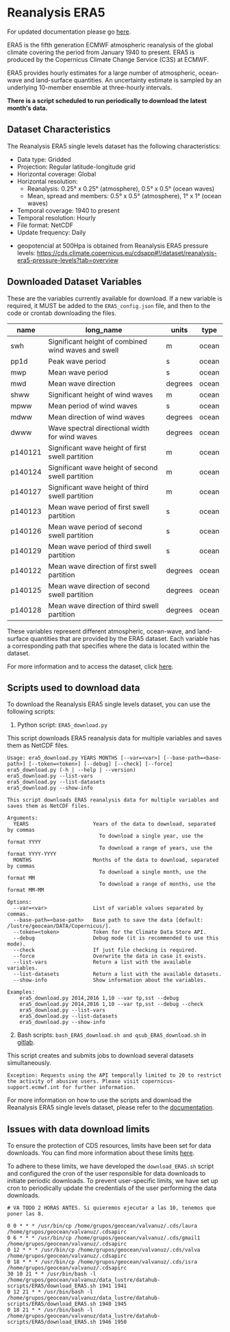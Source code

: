 # Reanalysis ERA5

For updated documentation please go [here](https://confluence.ecmwf.int/display/CKB/ERA5%3A+data+documentation).

ERA5 is the fifth generation ECMWF atmospheric reanalysis of the global climate covering the period from January 1940 to present. ERA5 is produced by the Copernicus Climate Change Service (C3S) at ECMWF.

ERA5 provides hourly estimates for a large number of atmospheric, ocean-wave and land-surface quantities. An uncertainty estimate is sampled by an underlying 10-member ensemble at three-hourly intervals.

**There is a script scheduled to run periodically to download the latest month's data.**

## Dataset Characteristics

The Reanalysis ERA5 single levels dataset has the following characteristics:

- Data type: Gridded
- Projection: Regular latitude-longitude grid
- Horizontal coverage: Global
- Horizontal resolution:
  - Reanalysis: 0.25° x 0.25° (atmosphere), 0.5° x 0.5° (ocean waves)
  - Mean, spread and members: 0.5° x 0.5° (atmosphere), 1° x 1° (ocean waves)
- Temporal coverage: 1940 to present
- Temporal resolution: Hourly
- File format: NetCDF
- Update frequency: Daily

* geopotencial at 500Hpa is obtained from Reanalysis ERA5 pressure levels: https://cds.climate.copernicus.eu/cdsapp#!/dataset/reanalysis-era5-pressure-levels?tab=overview

## Downloaded Dataset Variables

These are the variables currently available for download. If a new variable is required, it MUST be added to the `ERA5_config.json` file, and then to the code or crontab downloading the files.

| name    | long_name                                           | units   | type  |
| ------- | --------------------------------------------------- | ------- | ----- |
| swh     | Significant height of combined wind waves and swell | m       | ocean |
| pp1d    | Peak wave period                                    | s       | ocean |
| mwp     | Mean wave period                                    | s       | ocean |
| mwd     | Mean wave direction                                 | degrees | ocean |
| shww    | Significant height of wind waves                    | m       | ocean |
| mpww    | Mean period of wind waves                           | s       | ocean |
| mdww    | Mean direction of wind waves                        | degrees | ocean |
| dwww    | Wave spectral directional width for wind waves      | degrees | ocean |
| p140121 | Significant wave height of first swell partition    | m       | ocean |
| p140124 | Significant wave height of second swell partition   | m       | ocean |
| p140127 | Significant wave height of third swell partition    | m       | ocean |
| p140123 | Mean wave period of first swell partition           | s       | ocean |
| p140126 | Mean wave period of second swell partition          | s       | ocean |
| p140129 | Mean wave period of third swell partition           | s       | ocean |
| p140122 | Mean wave direction of first swell partition        | degrees | ocean |
| p140125 | Mean wave direction of second swell partition       | degrees | ocean |
| p140128 | Mean wave direction of third swell partition        | degrees | ocean |

These variables represent different atmospheric, ocean-wave, and land-surface quantities that are provided by the ERA5 dataset. Each variable has a corresponding path that specifies where the data is located within the dataset.

For more information and to access the dataset, click [here](https://cds.climate.copernicus.eu/cdsapp#!/dataset/reanalysis-era5-single-levels?tab=overview).

## Scripts used to download data

To download the Reanalysis ERA5 single levels dataset, you can use the following scripts:

1. Python script: `ERA5_download.py`

This script downloads ERA5 reanalysis data for multiple variables and saves them as NetCDF files.

```
Usage: era5_download.py YEARS MONTHS [--var=<var>] [--base-path=<base-path>] [--token=<token>] [--debug] [--check] [--force]
era5_download.py (-h | --help | --version)
era5_download.py --list-vars
era5_download.py --list-datasets
era5_download.py --show-info

This script downloads ERA5 reanalysis data for multiple variables and saves them as NetCDF files.

Arguments:
  YEARS                     Years of the data to download, separated by commas
                              To download a single year, use the format YYYY
                              To download a range of years, use the format YYYY-YYYY
  MONTHS                    Months of the data to download, separated by commas
                              To download a single month, use the format MM
                              To download a range of months, use the format MM-MM

Options:
  --var=<var>               List of variable values separated by commas.
  --base-path=<base-path>   Base path to save the data [default: /lustre/geocean/DATA/Copernicus/].
  --token=<token>           Token for the Climate Data Store API.
  --debug                   Debug mode (it is recommended to use this mode).
  --check                   If just file checking is required.
  --force                   Overwrite the data in case it exists.
  --list-vars               Return a list with the available variables.
  --list-datasets           Return a list with the available datasets.
  --show-info               Show information about the variables.

Examples:
    era5_download.py 2014,2016 1,10 --var tp,sst --debug
    era5_download.py 2014,2016 1,10 --var tp,sst --debug --check
    era5_download.py --list-vars
    era5_download.py --list-datasets
    era5_download.py --show-info
```

2. Bash scripts: `bash_ERA5_download.sh and qsub_ERA5_download.sh` in [gitlab](https://gitlab.com/geoocean/datahub/datahub-scripts/-/tree/main/ERA5/launchers?ref_type=heads).

This script creates and submits jobs to download several datasets simultaneously.

```Exception: Requests using the API temporally limited to 20 to restrict the activity of abusive users. Please visit copernicus-support.ecmwf.int for further information.```

For more information on how to use the scripts and download the Reanalysis ERA5 single levels dataset, please refer to the [documentation](https://cds.climate.copernicus.eu/cdsapp#!/dataset/reanalysis-era5-single-levels?tab=overview).

## Issues with data download limits

To ensure the protection of CDS resources, limits have been set for data downloads. You can find more information about these limits [here](https://cds.climate.copernicus.eu/live/limits).

To adhere to these limits, we have developed the `download_ERA5.sh` script and configured the cron of the user responsible for data downloads to initiate periodic downloads. To prevent user-specific limits, we have set up cron to periodically update the credentials of the user performing the data downloads.

```
# VA TODO 2 HORAS ANTES. Si quieremos ejecutar a las 10, tenemos que poner las 8.

0 0 * * * /usr/bin/cp /home/grupos/geocean/valvanuz/.cds/laura /home/grupos/geocean/valvanuz/.cdsapirc
0 6 * * * /usr/bin/cp /home/grupos/geocean/valvanuz/.cds/gmail1 /home/grupos/geocean/valvanuz/.cdsapirc
0 12 * * * /usr/bin/cp /home/grupos/geocean/valvanuz/.cds/valva /home/grupos/geocean/valvanuz/.cdsapirc
0 18 * * * /usr/bin/cp /home/grupos/geocean/valvanuz/.cds/isra /home/grupos/geocean/valvanuz/.cdsapirc
30 10 21 * * /usr/bin/bash -l /home/grupos/geocean/valvanuz/data_lustre/datahub-scripts/ERA5/download_ERA5.sh 1941 1941
0 12 21 * * /usr/bin/bash -l /home/grupos/geocean/valvanuz/data_lustre/datahub-scripts/ERA5/download_ERA5.sh 1940 1945
0 18 21 * * /usr/bin/bash -l /home/grupos/geocean/valvanuz/data_lustre/datahub-scripts/ERA5/download_ERA5.sh 1946 1950
```